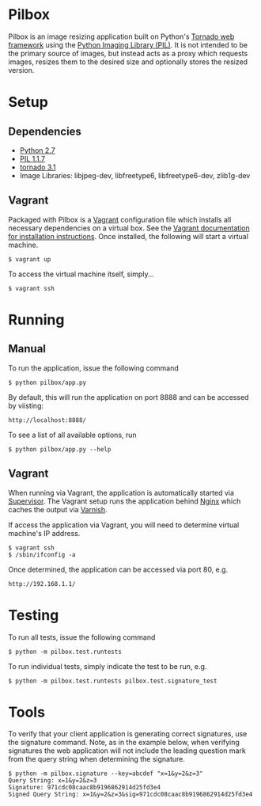 Pilbox
======

Pilbox is an image resizing application built on Python's [Tornado web framework](http://www.tornadoweb.org/en/stable/) using the [Python Imaging Library (PIL)](http://www.pythonware.com/products/pil/). It is not intended to be the primary source of images, but instead acts as a proxy which requests images, resizes them to the desired size and optionally stores the resized version.

Setup
=====

Dependencies
------------

  * [Python 2.7](http://www.python.org/download/)
  * [PIL 1.1.7](http://www.pythonware.com/products/pil/)
  * [tornado 3.1](https://pypi.python.org/pypi/tornado/3.1)
  * Image Libraries: libjpeg-dev, libfreetype6, libfreetype6-dev, zlib1g-dev

Vagrant
-------

Packaged with Pilbox is a [Vagrant](http://www.vagrantup.com/) configuration file which installs all necessary dependencies on a virtual box. See the [Vagrant documentation for installation instructions](http://docs.vagrantup.com/v2/installation/). Once installed, the following will start a virtual machine.

    $ vagrant up

To access the virtual machine itself, simply...

    $ vagrant ssh

Running
=======

Manual
------

To run the application, issue the following command

    $ python pilbox/app.py

By default, this will run the application on port 8888 and can be accessed by viisting:

    http://localhost:8888/

To see a list of all available options, run

    $ python pilbox/app.py --help

Vagrant
-------

When running via Vagrant, the application is automatically started via [Supervisor](http://supervisord.org/). The Vagrant setup runs the application behind [Nginx](http://nginx.org/) which caches the output via [Varnish](https://www.varnish-cache.org/).

If access the application via Vagrant, you will need to determine virtual machine's IP address.

    $ vagrant ssh
    $ /sbin/ifconfig -a

Once determined, the application can be accessed via port 80, e.g.

    http://192.168.1.1/

Testing
=======

To run all tests, issue the following command

    $ python -m pilbox.test.runtests

To run individual tests, simply indicate the test to be run, e.g.

    $ python -m pilbox.test.runtests pilbox.test.signature_test

Tools
=====

To verify that your client application is generating correct signatures, use the signature command. Note, as in the example below, when verifying signatures the web application will not include the leading question mark from the query string when determining the signature.

    $ python -m pilbox.signature --key=abcdef "x=1&y=2&z=3"
    Query String: x=1&y=2&z=3
    Signature: 971cdc08caac8b9196862914d25fd3e4
    Signed Query String: x=1&y=2&z=3&sig=971cdc08caac8b9196862914d25fd3e4
